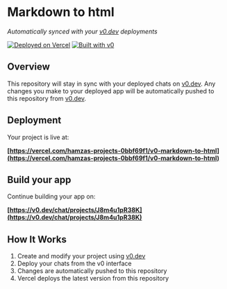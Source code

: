 # Markdown to html

*Automatically synced with your [v0.dev](https://v0.dev) deployments*

[![Deployed on Vercel](https://img.shields.io/badge/Deployed%20on-Vercel-black?style=for-the-badge&logo=vercel)](https://vercel.com/hamzas-projects-0bbf69f1/v0-markdown-to-html)
[![Built with v0](https://img.shields.io/badge/Built%20with-v0.dev-black?style=for-the-badge)](https://v0.dev/chat/projects/J8m4u1pR38K)

## Overview

This repository will stay in sync with your deployed chats on [v0.dev](https://v0.dev).
Any changes you make to your deployed app will be automatically pushed to this repository from [v0.dev](https://v0.dev).

## Deployment

Your project is live at:

**[https://vercel.com/hamzas-projects-0bbf69f1/v0-markdown-to-html](https://vercel.com/hamzas-projects-0bbf69f1/v0-markdown-to-html)**

## Build your app

Continue building your app on:

**[https://v0.dev/chat/projects/J8m4u1pR38K](https://v0.dev/chat/projects/J8m4u1pR38K)**

## How It Works

1. Create and modify your project using [v0.dev](https://v0.dev)
2. Deploy your chats from the v0 interface
3. Changes are automatically pushed to this repository
4. Vercel deploys the latest version from this repository
